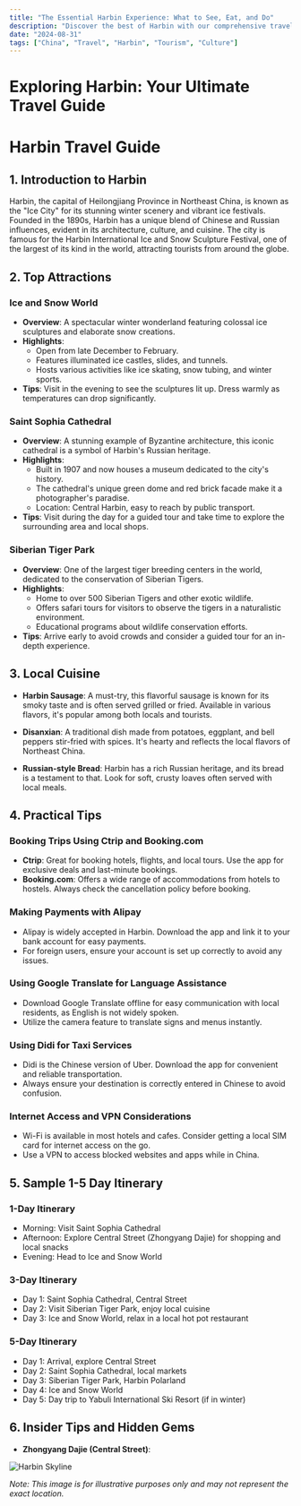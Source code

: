 ```yaml
---
title: "The Essential Harbin Experience: What to See, Eat, and Do"
description: "Discover the best of Harbin with our comprehensive travel guide. Explore top attractions, savor local cuisine, and get insider tips for an unforgettable Chinese adventure."
date: "2024-08-31"
tags: ["China", "Travel", "Harbin", "Tourism", "Culture"]
---
```


# Exploring Harbin: Your Ultimate Travel Guide

# Harbin Travel Guide

## 1. Introduction to Harbin
Harbin, the capital of Heilongjiang Province in Northeast China, is known as the "Ice City" for its stunning winter scenery and vibrant ice festivals. Founded in the 1890s, Harbin has a unique blend of Chinese and Russian influences, evident in its architecture, culture, and cuisine. The city is famous for the Harbin International Ice and Snow Sculpture Festival, one of the largest of its kind in the world, attracting tourists from around the globe.

## 2. Top Attractions

### Ice and Snow World
- **Overview**: A spectacular winter wonderland featuring colossal ice sculptures and elaborate snow creations.
- **Highlights**:
  - Open from late December to February.
  - Features illuminated ice castles, slides, and tunnels.
  - Hosts various activities like ice skating, snow tubing, and winter sports.
- **Tips**: Visit in the evening to see the sculptures lit up. Dress warmly as temperatures can drop significantly.

### Saint Sophia Cathedral
- **Overview**: A stunning example of Byzantine architecture, this iconic cathedral is a symbol of Harbin's Russian heritage.
- **Highlights**:
  - Built in 1907 and now houses a museum dedicated to the city's history.
  - The cathedral's unique green dome and red brick facade make it a photographer's paradise.
  - Location: Central Harbin, easy to reach by public transport.
- **Tips**: Visit during the day for a guided tour and take time to explore the surrounding area and local shops.

### Siberian Tiger Park
- **Overview**: One of the largest tiger breeding centers in the world, dedicated to the conservation of Siberian Tigers.
- **Highlights**:
  - Home to over 500 Siberian Tigers and other exotic wildlife.
  - Offers safari tours for visitors to observe the tigers in a naturalistic environment.
  - Educational programs about wildlife conservation efforts.
- **Tips**: Arrive early to avoid crowds and consider a guided tour for an in-depth experience.

## 3. Local Cuisine
- **Harbin Sausage**: A must-try, this flavorful sausage is known for its smoky taste and is often served grilled or fried. Available in various flavors, it's popular among both locals and tourists.
  
- **Disanxian**: A traditional dish made from potatoes, eggplant, and bell peppers stir-fried with spices. It's hearty and reflects the local flavors of Northeast China.
  
- **Russian-style Bread**: Harbin has a rich Russian heritage, and its bread is a testament to that. Look for soft, crusty loaves often served with local meals.

## 4. Practical Tips

### Booking Trips Using Ctrip and Booking.com
- **Ctrip**: Great for booking hotels, flights, and local tours. Use the app for exclusive deals and last-minute bookings.
- **Booking.com**: Offers a wide range of accommodations from hotels to hostels. Always check the cancellation policy before booking.

### Making Payments with Alipay
- Alipay is widely accepted in Harbin. Download the app and link it to your bank account for easy payments.
- For foreign users, ensure your account is set up correctly to avoid any issues.

### Using Google Translate for Language Assistance
- Download Google Translate offline for easy communication with local residents, as English is not widely spoken.
- Utilize the camera feature to translate signs and menus instantly.

### Using Didi for Taxi Services
- Didi is the Chinese version of Uber. Download the app for convenient and reliable transportation.
- Always ensure your destination is correctly entered in Chinese to avoid confusion.

### Internet Access and VPN Considerations
- Wi-Fi is available in most hotels and cafes. Consider getting a local SIM card for internet access on the go.
- Use a VPN to access blocked websites and apps while in China.

## 5. Sample 1-5 Day Itinerary

### 1-Day Itinerary
- Morning: Visit Saint Sophia Cathedral
- Afternoon: Explore Central Street (Zhongyang Dajie) for shopping and local snacks
- Evening: Head to Ice and Snow World

### 3-Day Itinerary
- Day 1: Saint Sophia Cathedral, Central Street
- Day 2: Visit Siberian Tiger Park, enjoy local cuisine
- Day 3: Ice and Snow World, relax in a local hot pot restaurant

### 5-Day Itinerary
- Day 1: Arrival, explore Central Street
- Day 2: Saint Sophia Cathedral, local markets
- Day 3: Siberian Tiger Park, Harbin Polarland
- Day 4: Ice and Snow World
- Day 5: Day trip to Yabuli International Ski Resort (if in winter)

## 6. Insider Tips and Hidden Gems
- **Zhongyang Dajie (Central Street)**:

<img src="https://source.unsplash.com/1600x900/?Harbin,cityscape" alt="Harbin Skyline" loading="lazy">

*Note: This image is for illustrative purposes only and may not represent the exact location.*

